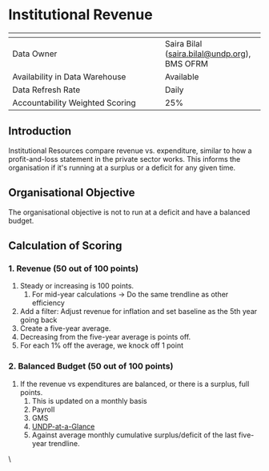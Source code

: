 # Institutional Revenue

<table data-header-hidden><thead><tr><th width="289"></th><th></th></tr></thead><tbody><tr><td>Data Owner</td><td>Saira Bilal (<a href="mailto:saira.bilal@undp.org">saira.bilal@undp.org</a>), BMS OFRM</td></tr><tr><td>Availability in Data Warehouse</td><td>Available</td></tr><tr><td>Data Refresh Rate</td><td>Daily</td></tr><tr><td>Accountability Weighted Scoring</td><td>25%</td></tr></tbody></table>

## Introduction

Institutional Resources compare revenue vs. expenditure, similar to how a profit-and-loss statement in the private sector works. This informs the organisation if it's running at a surplus or a deficit for any given time.

## Organisational Objective

The organisational objective is not to run at a deficit and have a balanced budget.

## Calculation of Scoring

### 1. Revenue (50 out of 100 points)

1. Steady or increasing is 100 points.
   1. For mid-year calculations → Do the same trendline as other efficiency
2. Add a filter: Adjust revenue for inflation and set baseline as the 5th year going back
3. Create a five-year average.
4. Decreasing from the five-year average is points off.
5. For each 1% off the average, we knock off 1 point

### 2. Balanced Budget (50 out of 100 points)

1. If the revenue vs expenditures are balanced, or there is a surplus, full points.
   1. This is updated on a monthly basis
   2. Payroll
   3. GMS
   4. [UNDP-at-a-Glance](https://app.powerbi.com/groups/me/reports/bfae426e-1f64-46cf-893e-ffcb697221a1/ReportSectionc7c5b80b86ba42599069?experience=power-bi\&bookmarkGuid=Bookmark7f5b9235a6274cdc75b7)
   5. Against average monthly cumulative surplus/deficit of the last five-year trendline.

\\
